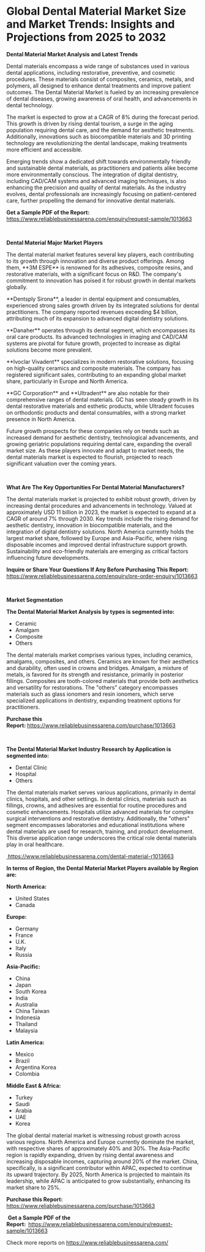 <p><h1>Global Dental Material Market Size and Market Trends: Insights and Projections from 2025 to 2032</h1></p><p><strong>Dental Material Market Analysis and Latest Trends</strong></p>
<p><p>Dental materials encompass a wide range of substances used in various dental applications, including restorative, preventive, and cosmetic procedures. These materials consist of composites, ceramics, metals, and polymers, all designed to enhance dental treatments and improve patient outcomes. The Dental Material Market is fueled by an increasing prevalence of dental diseases, growing awareness of oral health, and advancements in dental technology.</p><p>The market is expected to grow at a CAGR of 8% during the forecast period. This growth is driven by rising dental tourism, a surge in the aging population requiring dental care, and the demand for aesthetic treatments. Additionally, innovations such as biocompatible materials and 3D printing technology are revolutionizing the dental landscape, making treatments more efficient and accessible.</p><p>Emerging trends show a dedicated shift towards environmentally friendly and sustainable dental materials, as practitioners and patients alike become more environmentally conscious. The integration of digital dentistry, including CAD/CAM systems and advanced imaging techniques, is also enhancing the precision and quality of dental materials. As the industry evolves, dental professionals are increasingly focusing on patient-centered care, further propelling the demand for innovative dental materials.</p></p>
<p><strong>Get a Sample PDF of the Report:&nbsp;</strong> <a href="https://www.reliablebusinessarena.com/enquiry/request-sample/1013663?utm_campaign=2868&utm_medium=2&utm_source=Github&utm_content=ia&utm_term=03032025&utm_id=dental-material">https://www.reliablebusinessarena.com/enquiry/request-sample/1013663</a></p>
<p>&nbsp;</p>
<p><strong>Dental Material Major Market Players</strong></p>
<p><p>The dental material market features several key players, each contributing to its growth through innovation and diverse product offerings. Among them, **3M ESPE** is renowned for its adhesives, composite resins, and restorative materials, with a significant focus on R&D. The company's commitment to innovation has poised it for robust growth in dental markets globally.</p><p>**Dentsply Sirona**, a leader in dental equipment and consumables, experienced strong sales growth driven by its integrated solutions for dental practitioners. The company reported revenues exceeding $4 billion, attributing much of its expansion to advanced digital dentistry solutions.</p><p>**Danaher** operates through its dental segment, which encompasses its oral care products. Its advanced technologies in imaging and CAD/CAM systems are pivotal for future growth, projected to increase as digital solutions become more prevalent.</p><p>**Ivoclar Vivadent** specializes in modern restorative solutions, focusing on high-quality ceramics and composite materials. The company has registered significant sales, contributing to an expanding global market share, particularly in Europe and North America.</p><p>**GC Corporation** and **Ultradent** are also notable for their comprehensive ranges of dental materials. GC has seen steady growth in its dental restorative materials and esthetic products, while Ultradent focuses on orthodontic products and dental consumables, with a strong market presence in North America.</p><p>Future growth prospects for these companies rely on trends such as increased demand for aesthetic dentistry, technological advancements, and growing geriatric populations requiring dental care, expanding the overall market size. As these players innovate and adapt to market needs, the dental materials market is expected to flourish, projected to reach significant valuation over the coming years.</p></p>
<p>&nbsp;</p>
<p><strong>What Are The Key Opportunities For Dental Material Manufacturers?</strong></p>
<p><p>The dental materials market is projected to exhibit robust growth, driven by increasing dental procedures and advancements in technology. Valued at approximately USD 11 billion in 2023, the market is expected to expand at a CAGR of around 7% through 2030. Key trends include the rising demand for aesthetic dentistry, innovation in biocompatible materials, and the integration of digital dentistry solutions. North America currently holds the largest market share, followed by Europe and Asia-Pacific, where rising disposable incomes and improved dental infrastructure support growth. Sustainability and eco-friendly materials are emerging as critical factors influencing future developments.</p></p>
<p><strong>Inquire or Share Your Questions If Any Before Purchasing This Report:</strong> <a href="https://www.reliablebusinessarena.com/enquiry/pre-order-enquiry/1013663?utm_campaign=2868&utm_medium=2&utm_source=Github&utm_content=ia&utm_term=03032025&utm_id=dental-material">https://www.reliablebusinessarena.com/enquiry/pre-order-enquiry/1013663</a></p>
<p>&nbsp;</p>
<p><strong>Market Segmentation</strong></p>
<p><strong>The Dental Material Market Analysis by types is segmented into:</strong></p>
<p><ul><li>Ceramic</li><li>Amalgam</li><li>Composite</li><li>Others</li></ul></p>
<p><p>The dental materials market comprises various types, including ceramics, amalgams, composites, and others. Ceramics are known for their aesthetics and durability, often used in crowns and bridges. Amalgam, a mixture of metals, is favored for its strength and resistance, primarily in posterior fillings. Composites are tooth-colored materials that provide both aesthetics and versatility for restorations. The "others" category encompasses materials such as glass ionomers and resin ionomers, which serve specialized applications in dentistry, expanding treatment options for practitioners.</p></p>
<p><strong>Purchase this Report:&nbsp;</strong><a href="https://www.reliablebusinessarena.com/purchase/1013663?utm_campaign=2868&utm_medium=2&utm_source=Github&utm_content=ia&utm_term=03032025&utm_id=dental-material">https://www.reliablebusinessarena.com/purchase/1013663</a></p>
<p>&nbsp;</p>
<p><strong>The Dental Material Market Industry Research by Application is segmented into:</strong></p>
<p><ul><li>Dental Clinic</li><li>Hospital</li><li>Others</li></ul></p>
<p><p>The dental materials market serves various applications, primarily in dental clinics, hospitals, and other settings. In dental clinics, materials such as fillings, crowns, and adhesives are essential for routine procedures and cosmetic enhancements. Hospitals utilize advanced materials for complex surgical interventions and restorative dentistry. Additionally, the "others" segment encompasses laboratories and educational institutions where dental materials are used for research, training, and product development. This diverse application range underscores the critical role dental materials play in oral healthcare.</p></p>
<p><a href="https://www.reliablebusinessarena.com/dental-material-r1013663?utm_campaign=2868&utm_medium=2&utm_source=Github&utm_content=ia&utm_term=03032025&utm_id=dental-material">&nbsp;https://www.reliablebusinessarena.com/dental-material-r1013663</a></p>
<p><strong>In terms of Region, the Dental Material Market Players available by Region are:</strong></p>
<p>
    <p> <strong> North America: </strong>
        <ul>
            <li>United States</li>
            <li>Canada</li>
        </ul>
        </p> 
    <p> <strong> Europe: </strong>
        <ul>
            <li>Germany</li>
            <li>France</li>
            <li>U.K.</li>
            <li>Italy</li>
            <li>Russia</li>
        </ul>
        </p> 
    <p> <strong> Asia-Pacific: </strong>
        <ul>
            <li>China</li>
            <li>Japan</li>
            <li>South Korea</li>
            <li>India</li>
            <li>Australia</li>
            <li>China Taiwan</li>
            <li>Indonesia</li>
            <li>Thailand</li>
            <li>Malaysia</li>
        </ul>
        </p> 
    <p> <strong> Latin America: </strong>
        <ul>
            <li>Mexico</li>
            <li>Brazil</li>
            <li>Argentina Korea</li>
            <li>Colombia</li>
        </ul>
        </p> 
    <p> <strong> Middle East & Africa: </strong>
        <ul>
            <li>Turkey</li>
            <li>Saudi</li>
            <li>Arabia</li>
            <li>UAE</li>
            <li>Korea</li>
        </ul>
    </p>
    </p>
<p><p>The global dental material market is witnessing robust growth across various regions. North America and Europe currently dominate the market, with respective shares of approximately 40% and 30%. The Asia-Pacific region is rapidly expanding, driven by rising dental awareness and increasing disposable incomes, capturing around 20% of the market. China, specifically, is a significant contributor within APAC, expected to continue its upward trajectory. By 2025, North America is projected to maintain its leadership, while APAC is anticipated to grow substantially, enhancing its market share to 25%.</p></p>
<p><strong>Purchase this Report: </strong><a href="https://www.reliablebusinessarena.com/purchase/1013663?utm_campaign=2868&utm_medium=2&utm_source=Github&utm_content=ia&utm_term=03032025&utm_id=dental-material">https://www.reliablebusinessarena.com/purchase/1013663</a></p>
<p>&nbsp;<strong>Get a Sample PDF of the Report:&nbsp;&nbsp;</strong><a href="https://www.reliablebusinessarena.com/enquiry/request-sample/1013663?utm_campaign=2868&utm_medium=2&utm_source=Github&utm_content=ia&utm_term=03032025&utm_id=dental-material">https://www.reliablebusinessarena.com/enquiry/request-sample/1013663</a></p>
<p><strong></strong></p>
<p>Check more reports on <a href="https://www.reliablebusinessarena.com/?utm_campaign=2868&utm_medium=2&utm_source=Github&utm_content=ia&utm_term=03032025&utm_id=dental-material">https://www.reliablebusinessarena.com/</a></p>